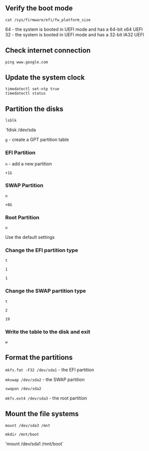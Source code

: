 ## Verify the boot mode

`cat /sys/firmware/efi/fw_platform_size`

64 - the system is booted in UEFI mode and has a 64-bit x64 UEFI\
32 - the system is booted in UEFI mode and has a 32-bit IA32 UEFI

## Check internet connection

`ping www.google.com`

## Update the system clock

`timedatectl set-ntp true`\
`timedatectl status`

## Partition the disks

`lsblk`

`fdisk /dev/sda

`g` - create a GPT partition table

### EFI Partition

`n` - add a new partition

`+1G`

### SWAP Partition

`n`

`+8G`

### Root Partition

`n`

Use the default settings

### Change the EFI partition type

`t`

`1` 

`1` 

### Change the SWAP partition type

`t`

`2`

`19`

### Write the table to the disk and exit

`w`

## Format the partitions

`mkfs.fat -F32 /dev/sda1` - the EFI partition

`mkswap /dev/sda2` - the SWAP partition

`swapon /dev/sda2`

`mkfs.ext4 /dev/sda3` - the root partition

## Mount the file systems

`mount /dev/sda3 /mnt`

`mkdir /mnt/boot`

'mount /dev/sda1 /mnt/boot`





